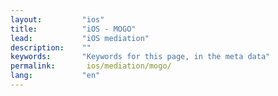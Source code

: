```yaml
---
layout:         "ios"
title:          "iOS - MOGO"
lead:           "iOS mediation"
description:    ""
keywords:       "Keywords for this page, in the meta data"
permalink:       ios/mediation/mogo/
lang:           "en"
---
```

